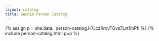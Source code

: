 ```yaml
---
layout: catalog
title: SWERIK Person Catalog
---
```

{% assign p = site.data._person-catalog.i-7JczRrovTGvs7Lvt1ihPfi %}
{% include person-catalog.html p=p %}

